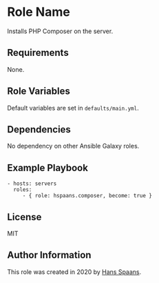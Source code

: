Role Name
=========

Installs PHP Composer on the server.

Requirements
------------

None.

Role Variables
--------------

Default variables are set in `defaults/main.yml`.

Dependencies
------------

No dependency on other Ansible Galaxy roles.

Example Playbook
----------------

    - hosts: servers
      roles:
         - { role: hspaans.composer, become: true }

License
-------

MIT

Author Information
------------------

This role was created in 2020 by [Hans Spaans](https://github.com/hspaans).

